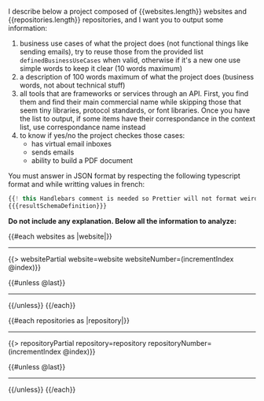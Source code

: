 I describe below a project composed of {{websites.length}} websites and {{repositories.length}} repositories, and I want you to output some information:

1. business use cases of what the project does (not functional things like sending emails), try to reuse those from the provided list `definedBusinessUseCases` when valid, otherwise if it's a new one use simple words to keep it clear (10 words maximum)
2. a description of 100 words maximum of what the project does (business words, not about technical stuff)
3. all tools that are frameworks or services through an API. First, you find them and find their main commercial name while skipping those that seem tiny libraries, protocol standards, or font libraries. Once you have the list to output, if some items have their correspondance in the context list, use correspondance name instead
4. to know if yes/no the project checkes those cases:
   - has virtual email inboxes
   - sends emails
   - ability to build a PDF document

You must answer in JSON format by respecting the following typescript format and while writting values in french:

```ts
{{! this Handlebars comment is needed so Prettier will not format weirdily the injection of the definition }}
{{{resultSchemaDefinition}}}
```

**Do not include any explanation. Below all the information to analyze:**

{{#each websites as |website|}}

---

{{> websitePartial website=website websiteNumber=(incrementIndex @index)}}

{{#unless @last}}

---

{{/unless}}
{{/each}}

{{#each repositories as |repository|}}

---

{{> repositoryPartial repository=repository repositoryNumber=(incrementIndex @index)}}

{{#unless @last}}

---

{{/unless}}
{{/each}}
